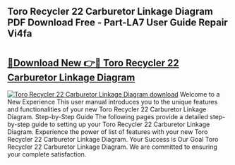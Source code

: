 ## Toro Recycler 22 Carburetor Linkage Diagram PDF Download Free - Part-LA7 User Guide Repair Vi4fa

# <h2><a href="http://dfmd4f.blite.top/?on=Toro+Recycler+22+Carburetor+Linkage+Diagram">🔗Download New 👉🔴 Toro Recycler 22 Carburetor Linkage Diagram</a></h2>

[![Toro Recycler 22 Carburetor Linkage Diagram download](https://i.imgur.com/lujVjoI.png)](http://dfmd4f.blite.top/?on=Toro+Recycler+22+Carburetor+Linkage+Diagram)
Welcome to a New Experience This user manual introduces you to the unique features and functionalities of your new Toro Recycler 22 Carburetor Linkage Diagram. Step-by-Step Guide The following pages provide a detailed step-by-step guide to setting up your Toro Recycler 22 Carburetor Linkage Diagram. Experience the power of list of features with your new Toro Recycler 22 Carburetor Linkage Diagram. Your Success is Our Goal Toro Recycler 22 Carburetor Linkage Diagram. We are committed to ensuring your complete satisfaction.

